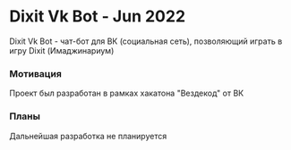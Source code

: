 # Dixit Vk Bot - Jun 2022
Dixit Vk Bot - чат-бот для ВК (социальная сеть), позволяющий играть в игру Dixit (Имаджинариум)
### Мотивация
Проект был разработан в рамках хакатона "Вездекод" от ВК
### Планы
Дальнейшая разработка не планируется
